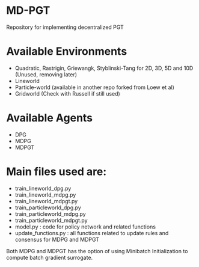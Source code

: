 # MD-PGT
Repository for implementing decentralized PGT

# Available Environments
- Quadratic, Rastrigin, Griewangk, Styblinski-Tang for 2D, 3D, 5D and 10D (Unused, removing later)
- Lineworld
- Particle-world (available in another repo forked from Loew et al)
- Gridworld (Check with Russell if still used)

# Available Agents
- DPG
- MDPG
- MDPGT

# Main files used are:
- train_lineworld_dpg.py
- train_lineworld_mdpg.py
- train_lineworld_mdpgt.py
- train_particleworld_dpg.py
- train_particleworld_mdpg.py
- train_particleworld_mdpgt.py
- model.py : code for policy network and related functions
- update_functions.py : all functions related to update rules and consensus for MDPG and MDPGT

Both MDPG and MDPGT has the option of using Minibatch Initialization to compute batch gradient surrogate.
